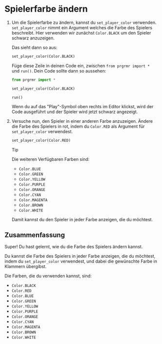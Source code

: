 # Spielerfarbe ändern

1. Um die Spielerfarbe zu ändern, kannst du `set_player_color` verwenden. `set_player_color` nimmt ein Argument welches die Farbe des Spielers beschreibt. Hier verwenden wir zunächst `Color.BLACK` um den Spieler schwarz anzuzeigen.  

    Das sieht dann so aus:
    ```python
    set_player_color(Color.BLACK)
    ```

    Füge diese Zeile in deinen Code ein, zwischen `from prgrmr import *` und `run()`. Dein Code sollte dann so aussehen:
    
    ```python
    from prgrmr import *

    set_player_color(Color.BLACK)

    run()
    ```

    Wenn du auf das "Play"-Symbol oben rechts im Editor klickst, wird der Code ausgeführt und der Spieler wird jetzt schwarz angezeigt.  

2. Versuche nun, den Spieler in einer anderen Farbe anzuzeigen. Ändere die Farbe des Spielers in rot, indem du `Color.RED` als Argument für `set_player_color` verwendest.

    ```python
    set_player_color(Color.RED)
    ```
    
    > [!TIP]
    > Die weiteren Verfügbaren Farben sind:
    > * `Color.BLUE`
    > * `Color.GREEN`
    > * `Color.YELLOW`
    > * `Color.PURPLE`
    > * `Color.ORANGE`
    > * `Color.CYAN`
    > * `Color.MAGENTA`
    > * `Color.BROWN`
    > * `Color.WHITE`

    Damit kannst du den Spieler in jeder Farbe anzeigen, die du möchtest.

## Zusammenfassung

Super! Du hast gelernt, wie du die Farbe des Spielers ändern kannst. 

Du kannst die Farbe des Spielers in jeder Farbe anzeigen, die du möchtest, indem du `set_player_color` verwendest, und dabei die gewünschte Farbe in Klammern übergibst.

Die Farben, die du verwenden kannst, sind:

* `Color.BLACK`
* `Color.RED`
* `Color.BLUE`
* `Color.GREEN`
* `Color.YELLOW`
* `Color.PURPLE`
* `Color.ORANGE`
* `Color.CYAN`
* `Color.MAGENTA`
* `Color.BROWN`
* `Color.WHITE`
